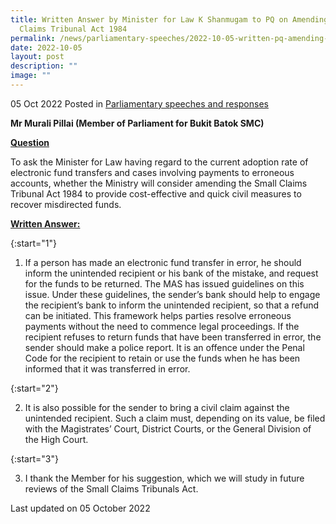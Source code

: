```yaml
---
title: Written Answer by Minister for Law K Shanmugam to PQ on Amending Small
  Claims Tribunal Act 1984
permalink: /news/parliamentary-speeches/2022-10-05-written-pq-amending-small-claims-tribunal-act-1984/
date: 2022-10-05
layout: post
description: ""
image: ""
---
```

05 Oct 2022 Posted in [Parliamentary speeches and responses](/news/parliamentary-speeches)

**Mr Murali Pillai (Member of Parliament for Bukit Batok SMC)**

**<b><u>Question</u></b>**

To ask the Minister for Law having regard to the current adoption rate of electronic fund transfers and cases involving payments to erroneous accounts, whether the Ministry will consider amending the Small Claims Tribunal Act 1984 to provide cost-effective and quick civil measures to recover misdirected funds.

**<b><u>Written Answer:</u></b>** 

{:start="1"}

1. If a person has made an electronic fund transfer in error, he should inform the unintended recipient or his bank of the mistake, and request for the funds to be returned. The MAS has issued guidelines on this issue. Under these guidelines, the sender’s bank should help to engage the recipient’s bank to inform the unintended recipient, so that a refund can be initiated. This framework helps parties resolve erroneous payments without the need to commence legal proceedings.  If the recipient refuses to return funds that have been transferred in error, the sender should make a police report. It is an offence under the Penal Code for the recipient to retain or use the funds when he has been informed that it was transferred in error.

{:start="2"}

2.  It is also possible for the sender to bring a civil claim against the unintended recipient. Such a claim must, depending on its value, be filed with the Magistrates’ Court, District Courts, or the General Division of the High Court.

{:start="3"}

3. I thank the Member for his suggestion, which we will study in future reviews of the Small Claims Tribunals Act.


<p class="right-side-updated">Last updated on 05 October 2022</p>